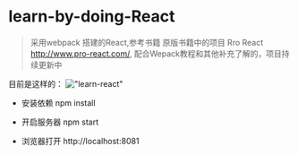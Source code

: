 # learn-by-doing-React

> 采用webpack 搭建的React,参考书籍 原版书籍中的项目 Rro React http://www.pro-react.com/, 配合Wepack教程和其他补充了解的，项目持续更新中

目前是这样的：
!["learn-react"](./app/img/demo.png)

- 安装依赖
npm install

- 开启服务器
npm start

- 浏览器打开
 http://localhost:8081
